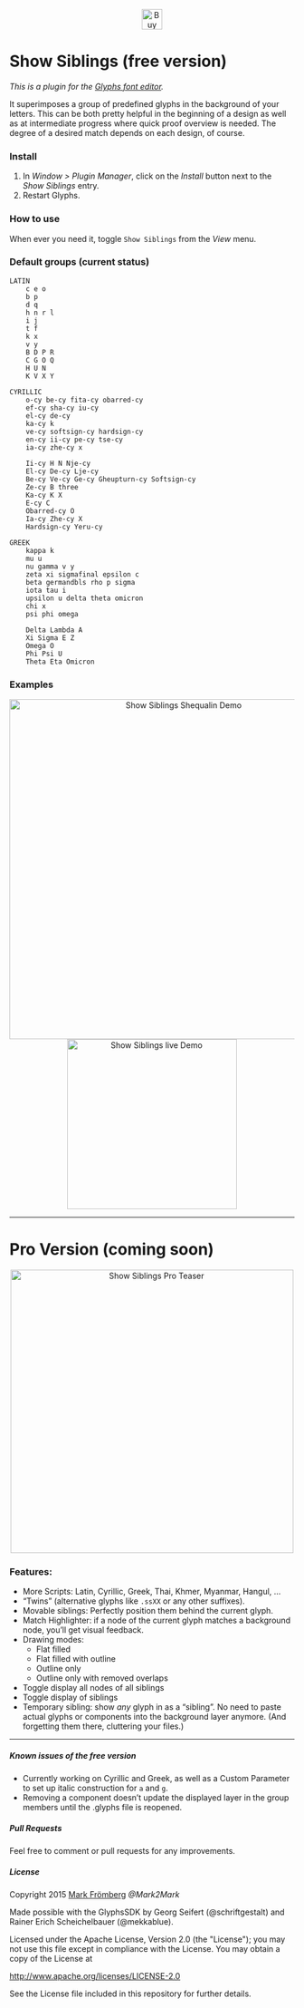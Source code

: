 <p align="center"> 
<a href='https://ko-fi.com/M4M580HG' target='_blank'><img height='36' style='border:0px;height:36px;' src='https://az743702.vo.msecnd.net/cdn/kofi1.png?v=0' border='0' alt='Buy Me a Coffee at ko-fi.com' /></a>
</p>

# Show Siblings (free version)

*This is a plugin for the [Glyphs font editor](http://glyphsapp.com/).*  

It superimposes a group of predefined glyphs in the background of your letters. This can be both pretty helpful in the beginning of a design as well as at intermediate progress where quick proof overview is needed. The degree of a desired match depends on each design, of course.

### Install

1. In *Window > Plugin Manager*, click on the *Install* button next to the *Show Siblings* entry. 
2. Restart Glyphs.

### How to use

When ever you need it, toggle `Show Siblings` from the *View* menu.

### Default groups (current status)

```
LATIN
    c e o
    b p
    d q
    h n r l
    i j
    t f
    k x
    v y
    B D P R
    C G O Q
    H U N
    K V X Y

CYRILLIC
    o-cy be-cy fita-cy obarred-cy
    ef-cy sha-cy iu-cy
    el-cy de-cy
    ka-cy k
    ve-cy softsign-cy hardsign-cy
    en-cy ii-cy pe-cy tse-cy
    ia-cy zhe-cy x
    
    Ii-cy H N Nje-cy
    El-cy De-cy Lje-cy
    Be-cy Ve-cy Ge-cy Gheupturn-cy Softsign-cy
    Ze-cy B three
    Ka-cy K X
    E-cy C
    Obarred-cy O
    Ia-cy Zhe-cy X
    Hardsign-cy Yeru-cy

GREEK
    kappa k
    mu u
    nu gamma v y
    zeta xi sigmafinal epsilon c
    beta germandbls rho p sigma
    iota tau i
    upsilon u delta theta omicron
    chi x
    psi phi omega

    Delta Lambda A
    Xi Sigma E Z
    Omega O
    Phi Psi U
    Theta Eta Omicron

```

### Examples

<p align="center">

<img src="https://github.com/Mark2Mark/Glyphsapp-Plugins/blob/Screenshots/ShowSiblings/Screenshots/ShowSiblings Shequalin DeutschMark.jpg" alt="Show Siblings Shequalin Demo" height="600px">

<img src="https://github.com/Mark2Mark/Glyphsapp-Plugins/blob/Screenshots/ShowSiblings/Screenshots/screencapDemoFont.gif" alt="Show Siblings live Demo" height="300px">

</p>

---

# Pro Version (coming soon)

<p align="center">

<img src="https://github.com/Mark2Mark/Show-Siblings/blob/master/Screenshots/ShowSiblingsPro_01.gif" alt="Show Siblings Pro Teaser" height="500px">

</p>

### Features:

- More Scripts: Latin, Cyrillic, Greek, Thai, Khmer, Myanmar, Hangul, …
- “Twins” (alternative glyphs like `.ssXX` or any other suffixes).
- Movable siblings: Perfectly position them behind the current glyph.
- Match Highlighter: if a node of the current glyph matches a background node, you’ll get visual feedback.
- Drawing modes:
    + Flat filled
    + Flat filled with outline
    + Outline only
    + Outline only with removed overlaps
- Toggle display all nodes of all siblings
- Toggle display of siblings
- Temporary sibling: show *any* glyph in as a “sibling”. No need to paste actual glyphs or components into the background layer anymore. (And forgetting them there, cluttering your files.)

---

##### Known issues of the free version

- Currently working on Cyrillic and Greek, as well as a Custom Parameter to set up italic construction for `a` and `g`.
- Removing a component doesn’t update the displayed layer in the group members until the .glyphs file is reopened.

##### Pull Requests

Feel free to comment or pull requests for any improvements.

##### License

Copyright 2015 [Mark Frömberg](http://www.markfromberg.com/) *@Mark2Mark*

Made possible with the GlyphsSDK by Georg Seifert (@schriftgestalt) and Rainer Erich Scheichelbauer (@mekkablue).

Licensed under the Apache License, Version 2.0 (the "License");
you may not use this file except in compliance with the License.
You may obtain a copy of the License at

http://www.apache.org/licenses/LICENSE-2.0

See the License file included in this repository for further details.
